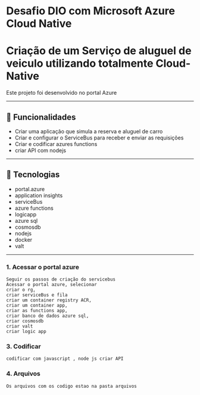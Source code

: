 # Desafio DIO com Microsoft Azure Cloud Native
# Criação de um Serviço de aluguel de veiculo utilizando  totalmente Cloud-Native
Este projeto foi desenvolvido no portal Azure

---

## 🚀 Funcionalidades

-  Criar uma aplicação que simula a reserva e aluguel de carro
-  Criar e configurar o ServiceBus para receber e enviar as requisições
-  Criar e codificar azures functions
-  criar API com nodejs

 
---

## 🧰 Tecnologias

- portal.azure
- application insights
- serviceBus
- azure functions
- logicapp
- azure sql
- cosmosdb
- nodejs
- docker
- valt

---

### 1. Acessar o portal azure
    Seguir os passos de criação do servicebus
    Acessar o portal azure, selecionar     
    criar o rg,
    criar serviceBus e fila
    criar um container registry ACR,
    criar um container app,
    criar as functions app,
    criar banco de dados azure sql,
    criar cosmosdb   
    criar valt 
    criar logic app
    
    
### 3. Codificar 
    codificar com javascript , node js criar API
    
### 4. Arquivos
    Os arquivos com os codigo estao na pasta arquivos
    
  

     
      

